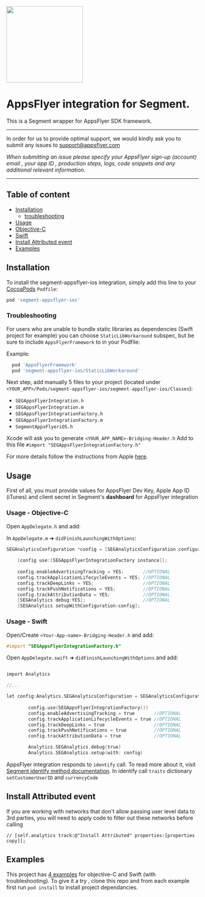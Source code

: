 <img src="https://www.appsflyer.com/wp-content/uploads/2016/11/logo-1.svg"  width="200">

# AppsFlyer integration for Segment.
This is a Segment wrapper for AppsFlyer SDK framework.


----------
In order for us to provide optimal support, we would kindly ask you to submit any issues to support@appsflyer.com

*When submitting an issue please specify your AppsFlyer sign-up (account) email , your app ID , production steps, logs, code snippets and any additional relevant information.*

----------


## Table of content

- [Installation](#installation)
  - [troubleshooting](#troubleshooting-inst)  
- [Usage](#usage) 
 - [Objective-C](#usage-obj-c)
 - [Swift](#usage-swift)
 - [Install Attributed event](#install_attributed)
- [Examples](#examples) 


## <a id="installation">Installation

To install the segment-appsflyer-ios integration, simply add this line to your [CocoaPods](http://cocoapods.org) `Podfile`:

```ruby
pod 'segment-appsflyer-ios'
```
### <a id="troubleshooting-inst">Troubleshooting

For users who are unable to bundle static libraries as dependencies (Swift project for example)
     you can choose `StaticLibWorkaround` subspec, but be sure to include `AppsFlyerFramework` to  in your Podfile:

Example:
     
```ruby
  pod 'AppsFlyerFramework'
  pod 'segment-appsflyer-ios/StaticLibWorkaround'
```

Next step, add manually 5 files to your project (located under `<YOUR_APP>/Pods/segment-appsflyer-ios/segment-appsflyer-ios/Classes`):
  
 - `SEGAppsFlyerIntegration.h`
 - `SEGAppsFlyerIntegration.m`
 - `SEGAppsFlyerIntegrationFactory.h`
 - `SEGAppsFlyerIntegrationFactory.m`
 - `SegmentAppsFlyeriOS.h`

Xcode will ask you to generate `<YOUR_APP_NAME>-Bridging-Header.h`
Add to this file `#import "SEGAppsFlyerIntegrationFactory.h"`

For more details follow the instructions from Apple [here](https://developer.apple.com/library/content/documentation/Swift/Conceptual/BuildingCocoaApps/MixandMatch.html).


## <a id="usage"> Usage

First of all, you must provide values for AppsFlyer Dev Key, Apple App ID (iTunes) and client secret in Segment's **dashboard** for AppsFlyer integration

### <a id="usage-obj-c"> Usage - Objective-C

Open `AppDelegate.h` and add:

In `AppDelegate.m` ➜ `didFinishLaunchingWithOptions`:

```objective-c
SEGAnalyticsConfiguration *config = [SEGAnalyticsConfiguration configurationWithWriteKey:@"SEGMENT_KEY"];
    
    [config use:[SEGAppsFlyerIntegrationFactory instance]];
    
    config.enableAdvertisingTracking = YES;       //OPTIONAL
    config.trackApplicationLifecycleEvents = YES; //OPTIONAL
    config.trackDeepLinks = YES;                  //OPTIONAL
    config.trackPushNotifications = YES;          //OPTIONAL
    config.trackAttributionData = YES;            //OPTIONAL   
    [SEGAnalytics debug:YES];                     //OPTIONAL
    [SEGAnalytics setupWithConfiguration:config];
```

### <a id="usage-swift"> Usage - Swift

Open/Create `<Your-App-name>-Bridging-Header.h`  and add:

```objective-c
#import "SEGAppsFlyerIntegrationFactory.h"
```

Open `AppDelegate.swift` ➜ `didFinishLaunchingWithOptions` and add:

```objective-c

import Analytics

//...

let config:Analytics.SEGAnalyticsConfiguration = SEGAnalyticsConfiguration(writeKey: "SEGMENT_KEY")
        
        config.use(SEGAppsFlyerIntegrationFactory())
        config.enableAdvertisingTracking = true       //OPTIONAL
        config.trackApplicationLifecycleEvents = true //OPTIONAL
        config.trackDeepLinks = true                  //OPTIONAL
        config.trackPushNotifications = true          //OPTIONAL
        config.trackAttributionData = true            //OPTIONAL

        Analytics.SEGAnalytics.debug(true)
        Analytics.SEGAnalytics.setup(with: config)
```



AppsFlyer integration responds to ```identify``` call.  To read more about it, visit [Segment identify method documentation](https://segment.com/docs/libraries/ios/#identify).
In identify call ```traits``` dictionary  ```setCustomerUserID``` and ```currencyCode```

## <a id="install_attributed"> Install Attributed event

If you are working with networks that don't allow passing user level data to 3rd parties, you will need to apply code to filter out these networks before calling
```
// [self.analytics track:@"Install Attributed" properties:[properties copy]];
```

## <a id="examples"> Examples

This project  has [4 examples](https://github.com/AppsFlyerSDK/segment-appsflyer-ios/tree/master/examples) for objective-C and Swift (with troubleshooting). To give it a try , clone this repo and from each example first run `pod install` to install project dependancies.

